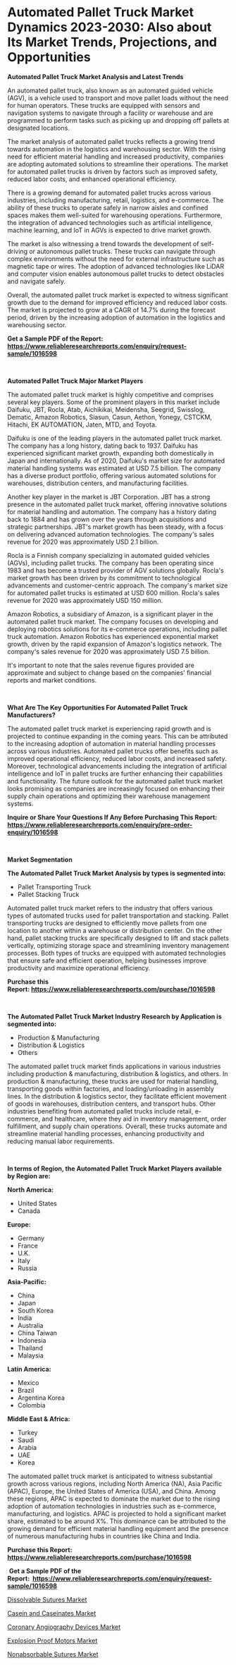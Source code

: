 <p><h1>Automated Pallet Truck Market Dynamics 2023-2030: Also about Its Market Trends, Projections, and Opportunities</h1></p><p><strong>Automated Pallet Truck Market Analysis and Latest Trends</strong></p>
<p><p>An automated pallet truck, also known as an automated guided vehicle (AGV), is a vehicle used to transport and move pallet loads without the need for human operators. These trucks are equipped with sensors and navigation systems to navigate through a facility or warehouse and are programmed to perform tasks such as picking up and dropping off pallets at designated locations.</p><p>The market analysis of automated pallet trucks reflects a growing trend towards automation in the logistics and warehousing sector. With the rising need for efficient material handling and increased productivity, companies are adopting automated solutions to streamline their operations. The market for automated pallet trucks is driven by factors such as improved safety, reduced labor costs, and enhanced operational efficiency.</p><p>There is a growing demand for automated pallet trucks across various industries, including manufacturing, retail, logistics, and e-commerce. The ability of these trucks to operate safely in narrow aisles and confined spaces makes them well-suited for warehousing operations. Furthermore, the integration of advanced technologies such as artificial intelligence, machine learning, and IoT in AGVs is expected to drive market growth.</p><p>The market is also witnessing a trend towards the development of self-driving or autonomous pallet trucks. These trucks can navigate through complex environments without the need for external infrastructure such as magnetic tape or wires. The adoption of advanced technologies like LiDAR and computer vision enables autonomous pallet trucks to detect obstacles and navigate safely.</p><p>Overall, the automated pallet truck market is expected to witness significant growth due to the demand for improved efficiency and reduced labor costs. The market is projected to grow at a CAGR of 14.7% during the forecast period, driven by the increasing adoption of automation in the logistics and warehousing sector.</p></p>
<p><strong>Get a Sample PDF of the Report:&nbsp; <a href="https://www.reliableresearchreports.com/enquiry/request-sample/1016598">https://www.reliableresearchreports.com/enquiry/request-sample/1016598</a></strong></p>
<p>&nbsp;</p>
<p><strong>Automated Pallet Truck Major Market Players</strong></p>
<p><p>The automated pallet truck market is highly competitive and comprises several key players. Some of the prominent players in this market include Daifuku, JBT, Rocla, Atab, Aichikikai, Meidensha, Seegrid, Swisslog, Dematic, Amazon Robotics, Siasun, Casun, Aethon, Yonegy, CSTCKM, Hitachi, EK AUTOMATION, Jaten, MTD, and Toyota.</p><p>Daifuku is one of the leading players in the automated pallet truck market. The company has a long history, dating back to 1937. Daifuku has experienced significant market growth, expanding both domestically in Japan and internationally. As of 2020, Daifuku's market size for automated material handling systems was estimated at USD 7.5 billion. The company has a diverse product portfolio, offering various automated solutions for warehouses, distribution centers, and manufacturing facilities.</p><p>Another key player in the market is JBT Corporation. JBT has a strong presence in the automated pallet truck market, offering innovative solutions for material handling and automation. The company has a history dating back to 1884 and has grown over the years through acquisitions and strategic partnerships. JBT's market growth has been steady, with a focus on delivering advanced automation technologies. The company's sales revenue for 2020 was approximately USD 2.1 billion.</p><p>Rocla is a Finnish company specializing in automated guided vehicles (AGVs), including pallet trucks. The company has been operating since 1983 and has become a trusted provider of AGV solutions globally. Rocla's market growth has been driven by its commitment to technological advancements and customer-centric approach. The company's market size for automated pallet trucks is estimated at USD 600 million. Rocla's sales revenue for 2020 was approximately USD 150 million.</p><p>Amazon Robotics, a subsidiary of Amazon, is a significant player in the automated pallet truck market. The company focuses on developing and deploying robotics solutions for its e-commerce operations, including pallet truck automation. Amazon Robotics has experienced exponential market growth, driven by the rapid expansion of Amazon's logistics network. The company's sales revenue for 2020 was approximately USD 7.5 billion.</p><p>It's important to note that the sales revenue figures provided are approximate and subject to change based on the companies' financial reports and market conditions.</p></p>
<p>&nbsp;</p>
<p><strong>What Are The Key Opportunities For Automated Pallet Truck Manufacturers?</strong></p>
<p><p>The automated pallet truck market is experiencing rapid growth and is projected to continue expanding in the coming years. This can be attributed to the increasing adoption of automation in material handling processes across various industries. Automated pallet trucks offer benefits such as improved operational efficiency, reduced labor costs, and increased safety. Moreover, technological advancements including the integration of artificial intelligence and IoT in pallet trucks are further enhancing their capabilities and functionality. The future outlook for the automated pallet truck market looks promising as companies are increasingly focused on enhancing their supply chain operations and optimizing their warehouse management systems.</p></p>
<p><strong>Inquire or Share Your Questions If Any Before Purchasing This Report: <a href="https://www.reliableresearchreports.com/enquiry/pre-order-enquiry/1016598">https://www.reliableresearchreports.com/enquiry/pre-order-enquiry/1016598</a></strong></p>
<p>&nbsp;</p>
<p><strong>Market Segmentation</strong></p>
<p><strong>The Automated Pallet Truck Market Analysis by types is segmented into:</strong></p>
<p><ul><li>Pallet Transporting Truck</li><li>Pallet Stacking Truck</li></ul></p>
<p><p>Automated pallet truck market refers to the industry that offers various types of automated trucks used for pallet transportation and stacking. Pallet transporting trucks are designed to efficiently move pallets from one location to another within a warehouse or distribution center. On the other hand, pallet stacking trucks are specifically designed to lift and stack pallets vertically, optimizing storage space and streamlining inventory management processes. Both types of trucks are equipped with automated technologies that ensure safe and efficient operation, helping businesses improve productivity and maximize operational efficiency.</p></p>
<p><strong>Purchase this Report:&nbsp;<a href="https://www.reliableresearchreports.com/purchase/1016598">https://www.reliableresearchreports.com/purchase/1016598</a></strong></p>
<p>&nbsp;</p>
<p><strong>The Automated Pallet Truck Market Industry Research by Application is segmented into:</strong></p>
<p><ul><li>Production & Manufacturing</li><li>Distribution & Logistics</li><li>Others</li></ul></p>
<p><p>The automated pallet truck market finds applications in various industries including production & manufacturing, distribution & logistics, and others. In production & manufacturing, these trucks are used for material handling, transporting goods within factories, and loading/unloading in assembly lines. In the distribution & logistics sector, they facilitate efficient movement of goods in warehouses, distribution centers, and transport hubs. Other industries benefiting from automated pallet trucks include retail, e-commerce, and healthcare, where they aid in inventory management, order fulfillment, and supply chain operations. Overall, these trucks automate and streamline material handling processes, enhancing productivity and reducing manual labor requirements.</p></p>
<p>&nbsp;</p>
<p><strong>In terms of Region, the Automated Pallet Truck Market Players available by Region are:</strong></p>
<p>
    <p> <strong> North America: </strong>
        <ul>
            <li>United States</li>
            <li>Canada</li>
        </ul>
        </p> 
    <p> <strong> Europe: </strong>
        <ul>
            <li>Germany</li>
            <li>France</li>
            <li>U.K.</li>
            <li>Italy</li>
            <li>Russia</li>
        </ul>
        </p> 
    <p> <strong> Asia-Pacific: </strong>
        <ul>
            <li>China</li>
            <li>Japan</li>
            <li>South Korea</li>
            <li>India</li>
            <li>Australia</li>
            <li>China Taiwan</li>
            <li>Indonesia</li>
            <li>Thailand</li>
            <li>Malaysia</li>
        </ul>
        </p> 
    <p> <strong> Latin America: </strong>
        <ul>
            <li>Mexico</li>
            <li>Brazil</li>
            <li>Argentina Korea</li>
            <li>Colombia</li>
        </ul>
        </p> 
    <p> <strong> Middle East & Africa: </strong>
        <ul>
            <li>Turkey</li>
            <li>Saudi</li>
            <li>Arabia</li>
            <li>UAE</li>
            <li>Korea</li>
        </ul>
    </p>
    </p>
<p><p>The automated pallet truck market is anticipated to witness substantial growth across various regions, including North America (NA), Asia Pacific (APAC), Europe, the United States of America (USA), and China. Among these regions, APAC is expected to dominate the market due to the rising adoption of automation technologies in industries such as e-commerce, manufacturing, and logistics. APAC is projected to hold a significant market share, estimated to be around X%. This dominance can be attributed to the growing demand for efficient material handling equipment and the presence of numerous manufacturing hubs in countries like China and India.</p></p>
<p><strong>Purchase this Report: <a href="https://www.reliableresearchreports.com/purchase/1016598">https://www.reliableresearchreports.com/purchase/1016598</a></strong></p>
<p>&nbsp;<strong>Get a Sample PDF of the Report:&nbsp;&nbsp;<a href="https://www.reliableresearchreports.com/enquiry/request-sample/1016598">https://www.reliableresearchreports.com/enquiry/request-sample/1016598</a></strong></p>
<p><strong></strong></p>
<p><p><a href="https://www.linkedin.com/pulse/dissolvable-sutures-market-size-2023-2030-global-industrial-sxake/">Dissolvable Sutures Market</a></p><p><a href="https://medium.com/@brittanyrobertson07/analyzing-casein-and-caseinates-market-global-industry-perspective-and-forecast-2023-to-2030-8aa32d4a2194">Casein and Caseinates Market</a></p><p><a href="https://www.linkedin.com/pulse/coronary-angiography-devices-market-size-2023-2030-global-2yyye/">Coronary Angiography Devices Market</a></p><p><a href="https://medium.com/@nelljian7548/explosion-proof-motors-nbsp-market-focuses-on-market-share-size-and-projected-forecast-till-2030-422696f5213a">Explosion Proof Motors Market</a></p><p><a href="https://www.linkedin.com/pulse/nonabsorbable-sutures-market-insights-players-forecast-3z2ve/">Nonabsorbable Sutures Market</a></p></p>
